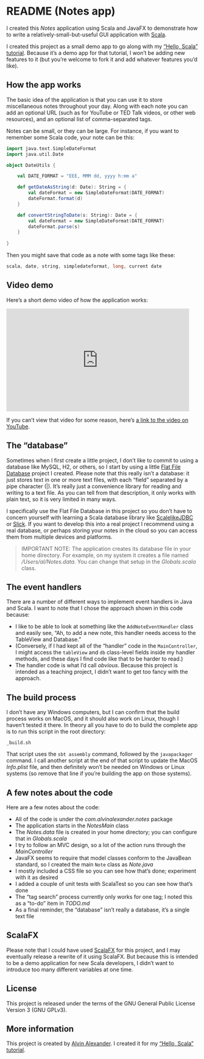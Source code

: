 # README (Notes app)

I created this *Notes* application using Scala and JavaFX
to demonstrate how to write a relatively-small-but-useful
GUI application with [Scala](http://scala-lang.org/).

I created this project as a small demo app to go along with
my [“Hello, Scala” tutorial](http://hello-scala.com/). Because
it’s a demo app for that tutorial, I won’t be adding new features 
to it (but you’re welcome to fork it and add whatever features 
you’d like).


## How the app works

The basic idea of the application is that you can use it to store
miscellaneous notes throughout your day. Along with each note you
can add an optional URL (such as for YouTube or TED Talk videos,
or other web resources), and an optional list of comma-separated tags.

Notes can be small, or they can be large. For instance, if you want to
remember some Scala code, your note can be this:

```scala
import java.text.SimpleDateFormat
import java.util.Date

object DateUtils {

    val DATE_FORMAT = "EEE, MMM dd, yyyy h:mm a"

    def getDateAsString(d: Date): String = {
        val dateFormat = new SimpleDateFormat(DATE_FORMAT)
        dateFormat.format(d)
    }

    def convertStringToDate(s: String): Date = {
        val dateFormat = new SimpleDateFormat(DATE_FORMAT)
        dateFormat.parse(s)
    }
    
}
```

Then you might save that code as a note with some tags like these:

```scala
scala, date, string, simpledateformat, long, current date
```


## Video demo

Here’s a short demo video of how the application works:

<div>
<iframe width="480" height="270" 
        src="https://www.youtube.com/embed/3vI1l97ETxw" 
        frameborder="0" 
        allow="autoplay; encrypted-media" allowfullscreen>
</iframe>
</div>

If you can’t view that video for some reason, here’s
[a link to the video on YouTube](https://youtu.be/3vI1l97ETxw).


## The “database”

Sometimes when I first create a little project, I don’t like to commit
to using a database like MySQL, H2, or others, so I start by using a little
[Flat File Database](https://github.com/alvinj/ScalaFlatFileDatabase) 
project I created. Please note that this really isn’t a database:
it just stores text in one or more text files, with each “field” separated by a
pipe character (|). It’s really just a convenience library for reading and
writing to a text file. As you can tell from that description, it only
works with plain text, so it is very limited in many ways.

I specifically use the Flat File Database in this project so you don’t
have to concern yourself with learning a Scala database library like
[ScalelikeJDBC](http://scalikejdbc.org/) 
or [Slick](http://slick.lightbend.com/). If you want to develop this
into a real project I recommend using a real database, or perhaps 
storing your notes in the cloud so you can access them from multiple
devices and platforms.

>IMPORTANT NOTE: The application creates its database file in your
home directory. For example, on my system it creates a file named
*/Users/al/Notes.data*. You can change that setup in the *Globals.scala*
class.


## The event handlers

There are a number of different ways to implement event handlers in Java and Scala.
I want to note that I chose the approach shown in this code because:

- I like to be able to look at something like the `AddNoteEventHandler` class and
  easily see, “Ah, to add a new note, this handler needs access to the TableView and
  Database.”
- (Conversely, if I had kept all of the “handler” code in the `MainController`,
  I might access the `tableView` and `db` class-level fields inside my handler
  methods, and these days I find code like that to be harder to read.)
- The handler code is what I’d call *obvious*. Because this project is intended as a
  teaching project, I didn’t want to get too fancy with the approach.


## The build process

I don’t have any Windows computers, but I can confirm that the build process
works on MacOS, and it should also work on Linux, though I haven’t tested it
there. In theory all you have to do to build the complete app is to run this
script in the root directory:

````
_build.sh
````

That script uses the `sbt assembly` command, followed by the `javapackager`
command. I call another script at the end of that script to update the
MacOS *Info.plist* file, and then definitely won’t be needed on Windows or
Linux systems (so remove that line if you’re building the app on those
systems).


## A few notes about the code

Here are a few notes about the code:

- All of the code is under the *com.alvinalexander.notes* package
- The application starts in the *NotesMain* class
- The *Notes.data* file is created in your home directory; you can configure that
  in *Globals.scala*
- I try to follow an MVC design, so a lot of the action runs through the
  *MainController*
- JavaFX seems to require that model classes conform to the JavaBean standard,
  so I created the main `Note` class as *Note.java* 
- I mostly included a CSS file so you can see how that’s done; experiment with 
  it as desired
- I added a couple of unit tests with ScalaTest so you can see how that’s done
- The “tag search” process currently only works for one tag; I noted this as a
  “to-do” item in *TODO.md*
- As a final reminder, the “database” isn’t really a database, it’s a single
  text file


## ScalaFX

Please note that I could have used [ScalaFX](http://www.scalafx.org/) for this
project, and I may eventually release a rewrite of it using ScalaFX. But because
this is intended to be a demo application for new Scala developers, I didn’t want
to introduce too many different variables at one time.


## License

This project is released under the terms of the GNU General Public License Version 3
(GNU GPLv3).


## More information

This project is created by [Alvin Alexander](https://alvinalexander.com). I created 
it for my [“Hello, Scala” tutorial](http://hello-scala.com/).





